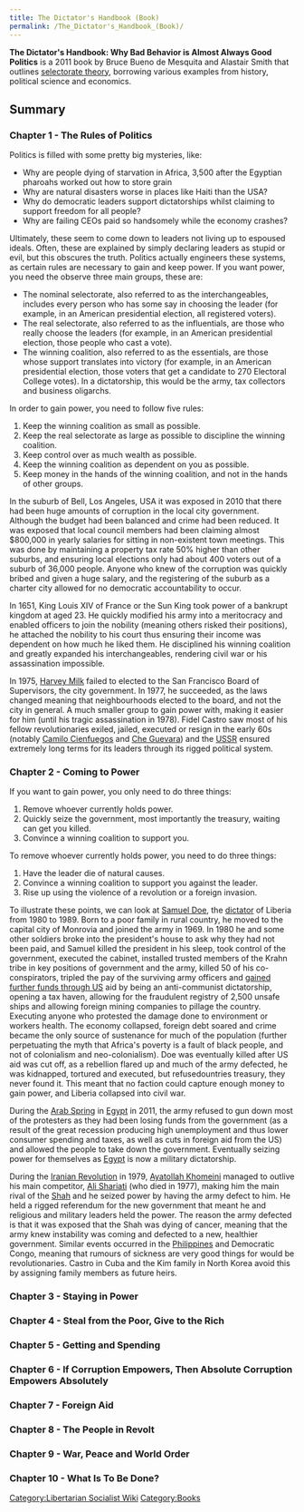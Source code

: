 ```yaml
---
title: The Dictator's Handbook (Book)
permalink: /The_Dictator's_Handbook_(Book)/
---
```


**The Dictator's Handbook: Why Bad Behavior is Almost Always Good
Politics** is a 2011 book by Bruce Bueno de Mesquita and Alastair Smith
that outlines [selectorate theory](Selectorate_Theory "wikilink"),
borrowing various examples from history, political science and
economics.

## Summary

### Chapter 1 - The Rules of Politics

Politics is filled with some pretty big mysteries, like:

- Why are people dying of starvation in Africa, 3,500 after the Egyptian
  pharoahs worked out how to store grain
- Why are natural disasters worse in places like Haiti than the USA?
- Why do democratic leaders support dictatorships whilst claiming to
  support freedom for all people?
- Why are failing CEOs paid so handsomely while the economy crashes?

Ultimately, these seem to come down to leaders not living up to espoused
ideals. Often, these are explained by simply declaring leaders as stupid
or evil, but this obscures the truth. Politics actually engineers these
systems, as certain rules are necessary to gain and keep power. If you
want power, you need the observe three main groups, these are:

- The nominal selectorate, also referred to as the interchangeables,
  includes every person who has some say in choosing the leader (for
  example, in an American presidential election, all registered voters).
- The real selectorate, also referred to as the influentials, are those
  who really choose the leaders (for example, in an American
  presidential election, those people who cast a vote).
- The winning coalition, also referred to as the essentials, are those
  whose support translates into victory (for example, in an American
  presidential election, those voters that get a candidate to 270
  Electoral College votes). In a dictatorship, this would be the army,
  tax collectors and business oligarchs.

In order to gain power, you need to follow five rules:

1.  Keep the winning coalition as small as possible.
2.  Keep the real selectorate as large as possible to discipline the
    winning coalition.
3.  Keep control over as much wealth as possible.
4.  Keep the winning coalition as dependent on you as possible.
5.  Keep money in the hands of the winning coalition, and not in the
    hands of other groups.

In the suburb of Bell, Los Angeles, USA it was exposed in 2010 that
there had been huge amounts of corruption in the local city government.
Although the budget had been balanced and crime had been reduced. It was
exposed that local council members had been claiming almost \$800,000 in
yearly salaries for sitting in non-existent town meetings. This was done
by maintaining a property tax rate 50% higher than other suburbs, and
ensuring local elections only had about 400 voters out of a suburb of
36,000 people. Anyone who knew of the corruption was quickly bribed and
given a huge salary, and the registering of the suburb as a charter city
allowed for no democratic accountability to occur.

In 1651, King Louis XIV of France or the Sun King took power of a
bankrupt kingdom at aged 23. He quickly modified his army into a
meritocracy and enabled officers to join the nobility (meaning others
risked their positions), he attached the nobility to his court thus
ensuring their income was dependent on how much he liked them. He
disciplined his winning coalition and greatly expanded his
interchangeables, rendering civil war or his assassination impossible.

In 1975, [Harvey Milk](Harvey_Milk "wikilink") failed to elected to the
San Francisco Board of Supervisors, the city government. In 1977, he
succeeded, as the laws changed meaning that neighbourhoods elected to
the board, and not the city in general. A much smaller group to gain
power with, making it easier for him (until his tragic assassination in
1978). Fidel Castro saw most of his fellow revolutionaries exiled,
jailed, executed or resign in the early 60s (notably [Camilo
Cienfuegos](Camilo_Cienfuegos "wikilink") and [Che
Guevara](Che_Guevara "wikilink")) and the [USSR](USSR "wikilink")
ensured extremely long terms for its leaders through its rigged
political system.

### Chapter 2 - Coming to Power

If you want to gain power, you only need to do three things:

1.  Remove whoever currently holds power.
2.  Quickly seize the government, most importantly the treasury, waiting
    can get you killed.
3.  Convince a winning coalition to support you.

To remove whoever currently holds power, you need to do three things:

1.  Have the leader die of natural causes.
2.  Convince a winning coalition to support you against the leader.
3.  Rise up using the violence of a revolution or a foreign invasion.

To illustrate these points, we can look at [Samuel
Doe](Samuel_Doe "wikilink"), the [dictator](Doe_Dictatorship "wikilink")
of Liberia from 1980 to 1989. Born to a poor family in rural country, he
moved to the capital city of Monrovia and joined the army in 1969. In
1980 he and some other soldiers broke into the president's house to ask
why they had not been paid, and Samuel killed the president in his
sleep, took control of the government, executed the cabinet, installed
trusted members of the Krahn tribe in key positions of government and
the army, killed 50 of his co-conspirators, tripled the pay of the
surviving army officers and [gained further funds through
US](American_Empire "wikilink") aid by being an anti-communist
dictatorship, opening a tax haven, allowing for the fraudulent registry
of 2,500 unsafe ships and allowing foreign mining companies to pillage
the country. Executing anyone who protested the damage done to
environment or workers health. The economy collapsed, foreign debt
soared and crime became the only source of sustenance for much of the
population (further perpetuating the myth that Africa's poverty is a
fault of black people, and not of colonialism and neo-colonialism). Doe
was eventually killed after US aid was cut off, as a rebellion flared up
and much of the army defected, he was kidnapped, tortured and executed,
but refusedountries treasury, they never found it. This meant that no
faction could capture enough money to gain power, and Liberia collapsed
into civil war.

During the [Arab Spring](Arab_Spring "wikilink") in
[Egypt](Arab_Spring_(Egypt) "wikilink") in 2011, the army refused to gun
down most of the protesters as they had been losing funds from the
government (as a result of the great recession producing high
unemployment and thus lower consumer spending and taxes, as well as cuts
in foreign aid from the US) and allowed the people to take down the
government. Eventually seizing power for themselves as
[Egypt](Egypt "wikilink") is now a military dictatorship.

During the [Iranian Revolution](Iranian_Revolution "wikilink") in 1979,
[Ayatollah Khomeini](Ayatollah_Khomeini "wikilink") managed to outlive
his main competitor, [Ali Shariati](Ali_Shariati "wikilink") (who died
in 1977), making him the main rival of the
[Shah](Shah_of_Iran "wikilink") and he seized power by having the army
defect to him. He held a rigged referendum for the new government that
meant he and religious and military leaders held the power. The reason
the army defected is that it was exposed that the Shah was dying of
cancer, meaning that the army knew instability was coming and defected
to a new, healthier government. Similar events occurred in the
[Philippines](Philippines "wikilink") and Democratic Congo, meaning that
rumours of sickness are very good things for would be revolutionaries.
Castro in Cuba and the Kim family in North Korea avoid this by assigning
family members as future heirs.

### Chapter 3 - Staying in Power

### Chapter 4 - Steal from the Poor, Give to the Rich

### Chapter 5 - Getting and Spending

### Chapter 6 - If Corruption Empowers, Then Absolute Corruption Empowers Absolutely

### Chapter 7 - Foreign Aid

### Chapter 8 - The People in Revolt

### Chapter 9 - War, Peace and World Order

### Chapter 10 - What Is To Be Done?

[Category:Libertarian Socialist
Wiki](Category:Libertarian_Socialist_Wiki "wikilink")
[Category:Books](Category:Books "wikilink")